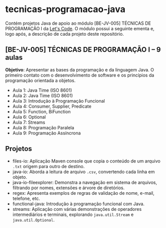# tecnicas-programacao-java

Contém projetos Java de apoio ao módulo [BE-JV-005] TÉCNICAS DE PROGRAMAÇÃO I da [Let's Code](https://letscode.com.br/). O módulo possui a seguinte ementa e, logo após, a descrição de cada projeto deste repositório.

## [BE-JV-005] TÉCNICAS DE PROGRAMAÇÃO I – 9 aulas

**Objetivo**: Apresentar as bases da programação e da linguagem Java. O primeiro contato com o desenvolvimento de software e os princípios da programação orientada a objetos. 

- Aula 1: Java Time (ISO 8601)
- Aula 2: Java Time (ISO 8601)
- Aula 3: Introdução à Programação Funcional
- Aula 4: Consumer, Supplier, Predicate
- Aula 5: Function, BiFunction
- Aula 6: Optional
- Aula 7: Streams
- Aula 8: Programação Paralela
- Aula 9: Programação Assíncrona

## Projetos

- files-io: Aplicação Maven console que copia o conteúdo de um arquivo `.txt` origem para outro de destino.
- java-io: Aborda a leitura de arquivo `.csv`, convertendo cada linha em objeto.
- java-io-fileexplorer: Demonstra a navegação em sistema de arquivos, filtrando por nomes, extensões e árvore de diretórios.
- regex: Apresenta exemplos de regras de validação de nome, e-mail, telefone, etc. 
- functional-java: Introdução à programação funcional com Java.
- streams: Aplicação com várias demonstrações de operadores intermediários e terminais, explorando `java.util.Stream` e `java.util.Optional`.